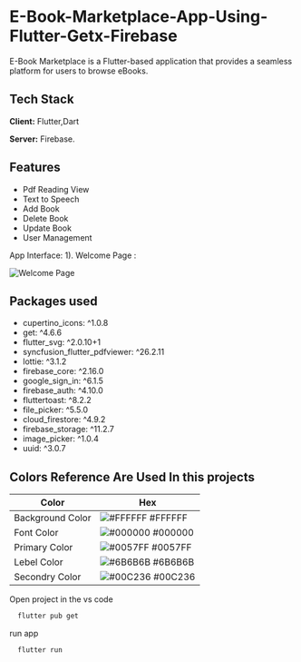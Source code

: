 # E-Book-Marketplace-App-Using-Flutter-Getx-Firebase
E-Book Marketplace is a Flutter-based application that provides a seamless platform for users to browse eBooks.
## Tech Stack

**Client:** Flutter,Dart

**Server:** Firebase.

## Features

- Pdf Reading View
- Text to Speech
- Add Book
- Delete Book 
- Update Book
- User Management 

App Interface:
1). Welcome Page :

![Welcome Page](https://github.com/user-attachments/assets/c6681fd9-1434-4933-ba60-43e5634a4414)
## Packages used 
 - cupertino_icons: ^1.0.8
 - get: ^4.6.6
 -  flutter_svg: ^2.0.10+1
 - syncfusion_flutter_pdfviewer: ^26.2.11                     
 - lottie: ^3.1.2
 -  firebase_core: ^2.16.0
 - google_sign_in: ^6.1.5
 -  firebase_auth: ^4.10.0
 - fluttertoast: ^8.2.2
 - file_picker: ^5.5.0
 -  cloud_firestore: ^4.9.2
 - firebase_storage: ^11.2.7
 - image_picker: ^1.0.4
 - uuid: ^3.0.7
 

## Colors Reference Are Used In this projects 

| Color             | Hex                                                                |
| ----------------- | ------------------------------------------------------------------ |
| Background Color | ![#FFFFFF](https://via.placeholder.com/10/FFFFFF?text=+) #FFFFFF |
| Font Color | ![#000000](https://via.placeholder.com/10/000000?text=+) #000000 |
| Primary Color | ![#0057FF](https://via.placeholder.com/10/0057FF?text=+) #0057FF |
| Lebel Color | ![#6B6B6B](https://via.placeholder.com/10/6B6B6B?text=+) #6B6B6B |
| Secondry Color | ![#00C236](https://via.placeholder.com/10/00C236?text=+) #00C236 |



Open project in the vs code

```bash
  flutter pub get
```

run app 

```bash
  flutter run
```




